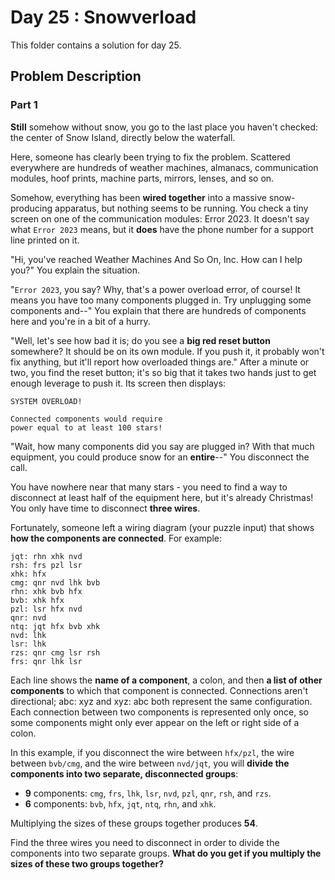 # Day 25 : Snowverload

This folder contains a solution for day 25.

## Problem Description

### Part 1

**Still** somehow without snow, you go to the last place you haven't checked: the center of Snow Island, directly below the waterfall.

Here, someone has clearly been trying to fix the problem. Scattered everywhere are hundreds of weather machines, almanacs, communication modules, hoof prints, machine parts, mirrors, lenses, and so on.

Somehow, everything has been **wired together** into a massive snow-producing apparatus, but nothing seems to be running. You check a tiny screen on one of the communication modules: Error 2023. It doesn't say what `Error 2023` means, but it **does** have the phone number for a support line printed on it.

"Hi, you've reached Weather Machines And So On, Inc. How can I help you?" You explain the situation.

"`Error 2023`, you say? Why, that's a power overload error, of course! It means you have too many components plugged in. Try unplugging some components and--" You explain that there are hundreds of components here and you're in a bit of a hurry.

"Well, let's see how bad it is; do you see a **big red reset button** somewhere? It should be on its own module. If you push it, it probably won't fix anything, but it'll report how overloaded things are." After a minute or two, you find the reset button; it's so big that it takes two hands just to get enough leverage to push it. Its screen then displays:

```
SYSTEM OVERLOAD!

Connected components would require
power equal to at least 100 stars!
```

"Wait, how many components did you say are plugged in? With that much equipment, you could produce snow for an **entire**--" You disconnect the call.

You have nowhere near that many stars - you need to find a way to disconnect at least half of the equipment here, but it's already Christmas! You only have time to disconnect **three wires**.

Fortunately, someone left a wiring diagram (your puzzle input) that shows **how the components are connected**. For example:

```
jqt: rhn xhk nvd
rsh: frs pzl lsr
xhk: hfx
cmg: qnr nvd lhk bvb
rhn: xhk bvb hfx
bvb: xhk hfx
pzl: lsr hfx nvd
qnr: nvd
ntq: jqt hfx bvb xhk
nvd: lhk
lsr: lhk
rzs: qnr cmg lsr rsh
frs: qnr lhk lsr
```

Each line shows the **name of a component**, a colon, and then **a list of other components** to which that component is connected. Connections aren't directional; abc: xyz and xyz: abc both represent the same configuration. Each connection between two components is represented only once, so some components might only ever appear on the left or right side of a colon.

In this example, if you disconnect the wire between `hfx/pzl`, the wire between `bvb/cmg`, and the wire between `nvd/jqt`, you will **divide the components into two separate, disconnected groups**:

- **9** components: `cmg`, `frs`, `lhk`, `lsr`, `nvd`, `pzl`, `qnr`, `rsh`, and `rzs`.
- **6** components: `bvb`, `hfx`, `jqt`, `ntq`, `rhn`, and `xhk`.

Multiplying the sizes of these groups together produces **54**.

Find the three wires you need to disconnect in order to divide the components into two separate groups. **What do you get if you multiply the sizes of these two groups together?**